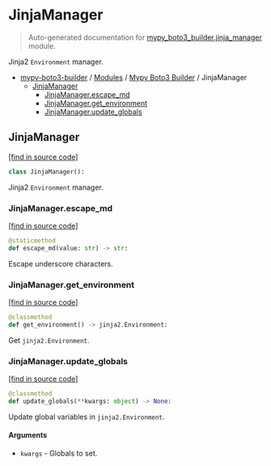 # JinjaManager

> Auto-generated documentation for [mypy_boto3_builder.jinja_manager](https://github.com/vemel/mypy_boto3_builder/blob/main/mypy_boto3_builder/jinja_manager.py) module.

Jinja2 `Environment` manager.

- [mypy-boto3-builder](../README.md#mypy_boto3_builder) / [Modules](../MODULES.md#mypy-boto3-builder-modules) / [Mypy Boto3 Builder](index.md#mypy-boto3-builder) / JinjaManager
    - [JinjaManager](#jinjamanager)
        - [JinjaManager.escape_md](#jinjamanagerescape_md)
        - [JinjaManager.get_environment](#jinjamanagerget_environment)
        - [JinjaManager.update_globals](#jinjamanagerupdate_globals)

## JinjaManager

[[find in source code]](https://github.com/vemel/mypy_boto3_builder/blob/main/mypy_boto3_builder/jinja_manager.py#L11)

```python
class JinjaManager():
```

Jinja2 `Environment` manager.

### JinjaManager.escape_md

[[find in source code]](https://github.com/vemel/mypy_boto3_builder/blob/main/mypy_boto3_builder/jinja_manager.py#L31)

```python
@staticmethod
def escape_md(value: str) -> str:
```

Escape underscore characters.

### JinjaManager.get_environment

[[find in source code]](https://github.com/vemel/mypy_boto3_builder/blob/main/mypy_boto3_builder/jinja_manager.py#L38)

```python
@classmethod
def get_environment() -> jinja2.Environment:
```

Get `jinja2.Environment`.

### JinjaManager.update_globals

[[find in source code]](https://github.com/vemel/mypy_boto3_builder/blob/main/mypy_boto3_builder/jinja_manager.py#L21)

```python
@classmethod
def update_globals(**kwargs: object) -> None:
```

Update global variables in `jinja2.Environment`.

#### Arguments

- `kwargs` - Globals to set.

